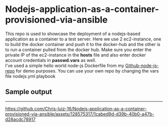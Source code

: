 # Nodejs-application-as-a-container-provisioned-via-ansible

This repo is used to showcase the deployment of a nodejs-based application as a container to a test server. Here we use 2 ec2-instance, one to build the docker container and push it to the docker-hub and the other is to run a container pulled from the docker hub. Make sure you enter the private IP of the ec2-instance in the **hosts** file and also enter docker account credentials in **passwd.vars** as well.
<br />
I've used a simple hello world node-js Dockerfile from my [Github-node-js-repo](https://github.com/Chris-luiz-16/Simple-Nodejs-Hello-world-Docker-image-and-container-build) for demo purposes. You can use your own repo by changing the vars file nodejs.yml playbook


## Sample output
***
https://github.com/Chris-luiz-16/Nodejs-application-as-a-container-provisioned-via-ansible/assets/128575317/1cabed9d-d39b-40b0-a47b-d28acdc78917

